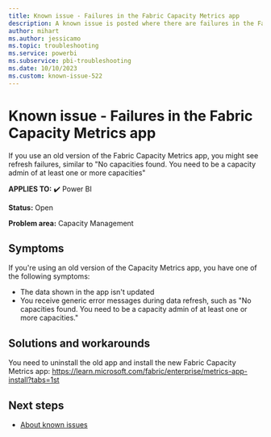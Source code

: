 ```yaml
---
title: Known issue - Failures in the Fabric Capacity Metrics app
description: A known issue is posted where there are failures in the Fabric Capacity Metrics app
author: mihart
ms.author: jessicamo
ms.topic: troubleshooting
ms.service: powerbi
ms.subservice: pbi-troubleshooting
ms.date: 10/10/2023
ms.custom: known-issue-522
---
```


# Known issue - Failures in the Fabric Capacity Metrics app

If you use an old version of the Fabric Capacity Metrics app, you might see refresh failures, similar to "No capacities found. You need to be a capacity admin of at least one or more capacities"

**APPLIES TO:** ✔️ Power BI

**Status:** Open

**Problem area:** Capacity Management

## Symptoms

If you're using an old version of the Capacity Metrics app, you have one of the following symptoms:

- The data shown in the app isn't updated
- You receive generic error messages during data refresh, such as "No capacities found. You need to be a capacity admin of at least one or more capacities."

## Solutions and workarounds

You need to uninstall the old app and install the new Fabric Capacity Metrics app: https://learn.microsoft.com/fabric/enterprise/metrics-app-install?tabs=1st

## Next steps

- [About known issues](/power-bi/troubleshoot/known-issues/power-bi-known-issues)
